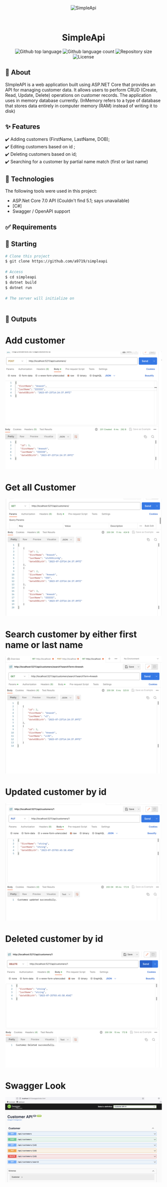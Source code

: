 <div align="center" id="top"> 
  <img src="./.github/app.gif" alt="SimpleApi" />

  &#xa0;

  <!-- <a href="https://simpleapi.netlify.app">Demo</a> -->
</div>

<h1 align="center">SimpleApi</h1>

<p align="center">
  <img alt="Github top language" src="https://img.shields.io/github/languages/top/{{YOUR_GITHUB_USERNAME}}/simpleapi?color=56BEB8">

  <img alt="Github language count" src="https://img.shields.io/github/languages/count/{{YOUR_GITHUB_USERNAME}}/simpleapi?color=56BEB8">

  <img alt="Repository size" src="https://img.shields.io/github/repo-size/{{YOUR_GITHUB_USERNAME}}/simpleapi?color=56BEB8">

  <img alt="License" src="https://img.shields.io/github/license/{{YOUR_GITHUB_USERNAME}}/simpleapi?color=56BEB8">

  <!-- <img alt="Github issues" src="https://img.shields.io/github/issues/{{YOUR_GITHUB_USERNAME}}/simpleapi?color=56BEB8" /> -->

  <!-- <img alt="Github forks" src="https://img.shields.io/github/forks/{{YOUR_GITHUB_USERNAME}}/simpleapi?color=56BEB8" /> -->

  <!-- <img alt="Github stars" src="https://img.shields.io/github/stars/{{YOUR_GITHUB_USERNAME}}/simpleapi?color=56BEB8" /> -->
</p>

<!-- Status -->

<!-- <h4 align="center"> 
	🚧  SimpleApi 🚀 Under construction...  🚧
</h4> 

<hr> -->


## :dart: About ##

SImpleAPI is a web application built using ASP.NET Core that provides an API for managing customer data. It allows users to perform CRUD (Create, Read, Update, Delete) operations on customer records. The application uses in memory database currently. (InMemory refers to a type of database that stores data entirely in computer memory (RAM) instead of writing it to disk)

## :sparkles: Features ##

:heavy_check_mark: Adding customers (FirstName, LastName, DOB);\
:heavy_check_mark: Editing customers based on id ;\
:heavy_check_mark: Deleting customers based on id;\
:heavy_check_mark: Searching for a customer by partial name match (first or last name)

## :rocket: Technologies ##

The following tools were used in this project:

- ASP.Net Core 7.0 API (Couldn't find 5.1; says unavailable)
- [C#]
- Swagger / OpenAPI support

## :white_check_mark: Requirements ##



## :checkered_flag: Starting ##

```bash
# Clone this project
$ git clone https://github.com/a9719/simpleapi

# Access
$ cd simpleapi
$ dotnet build
$ dotnet run

# The server will initialize on 



```

## :checkered_flag: Outputs ##

# Add customer
![Sample Image](Pictures/addcustomer.png)

# Get all Customer
![Sample Image](Pictures/getall.png)

# Search customer by either first name or last name
![Sample Image](Pictures/search.png)

# Updated customer by id 
![Sample Image](Pictures/updated.png)

# Deleted customer by id 
![Sample Image](Pictures/Deleted.png)

# Swagger Look
![Sample Image](Pictures/swagger.png)
